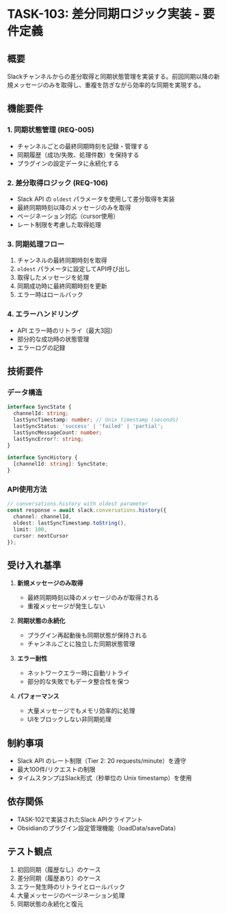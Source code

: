 # TASK-103: 差分同期ロジック実装 - 要件定義

## 概要
Slackチャンネルからの差分取得と同期状態管理を実装する。前回同期以降の新規メッセージのみを取得し、重複を防ぎながら効率的な同期を実現する。

## 機能要件

### 1. 同期状態管理 (REQ-005)
- チャンネルごとの最終同期時刻を記録・管理する
- 同期履歴（成功/失敗、処理件数）を保持する
- プラグインの設定データに永続化する

### 2. 差分取得ロジック (REQ-106)
- Slack API の `oldest` パラメータを使用して差分取得を実装
- 最終同期時刻以降のメッセージのみを取得
- ページネーション対応（cursor使用）
- レート制限を考慮した取得処理

### 3. 同期処理フロー
1. チャンネルの最終同期時刻を取得
2. `oldest` パラメータに設定してAPI呼び出し
3. 取得したメッセージを処理
4. 同期成功時に最終同期時刻を更新
5. エラー時はロールバック

### 4. エラーハンドリング
- API エラー時のリトライ（最大3回）
- 部分的な成功時の状態管理
- エラーログの記録

## 技術要件

### データ構造

```typescript
interface SyncState {
  channelId: string;
  lastSyncTimestamp: number; // Unix timestamp (seconds)
  lastSyncStatus: 'success' | 'failed' | 'partial';
  lastSyncMessageCount: number;
  lastSyncError?: string;
}

interface SyncHistory {
  [channelId: string]: SyncState;
}
```

### API使用方法

```typescript
// conversations.history with oldest parameter
const response = await slack.conversations.history({
  channel: channelId,
  oldest: lastSyncTimestamp.toString(),
  limit: 100,
  cursor: nextCursor
});
```

## 受け入れ基準

1. **新規メッセージのみ取得**
   - 最終同期時刻以降のメッセージのみが取得される
   - 重複メッセージが発生しない

2. **同期状態の永続化**
   - プラグイン再起動後も同期状態が保持される
   - チャンネルごとに独立した同期状態管理

3. **エラー耐性**
   - ネットワークエラー時に自動リトライ
   - 部分的な失敗でもデータ整合性を保つ

4. **パフォーマンス**
   - 大量メッセージでもメモリ効率的に処理
   - UIをブロックしない非同期処理

## 制約事項

- Slack API のレート制限（Tier 2: 20 requests/minute）を遵守
- 最大100件/リクエストの制限
- タイムスタンプはSlack形式（秒単位の Unix timestamp）を使用

## 依存関係

- TASK-102で実装されたSlack APIクライアント
- Obsidianのプラグイン設定管理機能（loadData/saveData）

## テスト観点

1. 初回同期（履歴なし）のケース
2. 差分同期（履歴あり）のケース
3. エラー発生時のリトライとロールバック
4. 大量メッセージのページネーション処理
5. 同期状態の永続化と復元